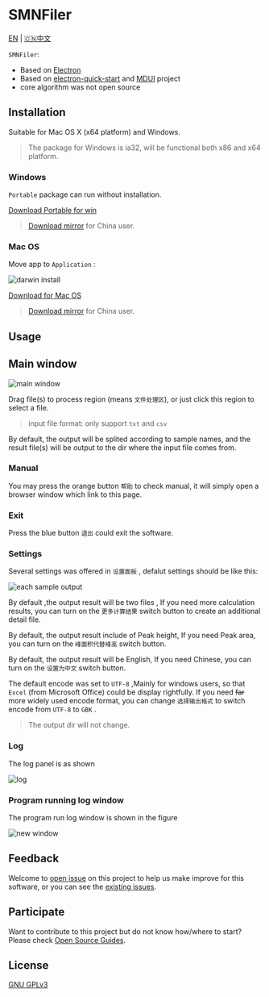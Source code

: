 <!--
 * @Author: Letmeouted
 * @Email: 1002726239@qq.com
 * @FilePath: \SMNFiler\README.md
-->
# SMNFiler

[EN](README.md) | [🇨🇳中文](README.CN.md)

`SMNFiler`:

- Based on [Electron](https://electronjs.org)
- Based on [electron-quick-start](https://github.com/electron/electron-quick-start) and [MDUI](https://github.com/zdhxiong/mdui) project
- core algorithm was not open source

## Installation

Suitable for Mac OS X (x64 platform) and Windows.

> The package for Windows is ia32, will be functional both x86 and x64 platform.

### Windows

`Portable` package can run without installation.

[Download Portable for win](https://github.com/NTLx/SMNFiler/releases/download/v0.2.4/SMNFiler.v0.2.4.Win_Portable.exe)

> [Download mirror](http://cloud.cubicise.com:10081/s/8GRKCowfwqoLji8) for China user.

### Mac OS

Move app to `Application` :

![darwin install](https://cdn.jsdelivr.net/gh/Letmeouted/PicGO/Pic/picture.png)

[Download for Mac OS](https://github.com/NTLx/SMNFiler/releases/download/v0.2.1/SMNFiler.v0.2.1.MacOS.dmg)

> [Download mirror](http://cloud.cubicise.com:10081/s/bxbwwpG6NwkaN76) for China user.

## Usage

## Main window

![main window](https://cdn.jsdelivr.net/gh/Letmeouted/PicominiPC/img/main.png)

Drag file(s) to process region (means `文件处理区`), or just click this region to select a file.

> input file format: only support `txt` and `csv`

By default, the output will be splited according to sample names, and the result file(s) will be output to the dir where the input file comes from.

### Manual

You may press the orange button `帮助` to check manual, it will simply open a browser window which link to this page.

### Exit

Press the blue button `退出` could exit the software.

### Settings

Several settings was offered in `设置面板` , defalut settings should be like this:

![each sample output](https://cdn.jsdelivr.net/gh/Letmeouted/PicominiPC/img/settingSMN.png)

By default ,the output result will be two files , If you need more calculation results, you can turn on the `更多计算结果` switch button to create an additional detail file.

By default, the output result include of Peak height, If you need Peak area, you can turn on the `峰面积代替峰高` switch button.

By default, the output result will be English, If you need Chinese, you can turn on the `设置为中文` switch button.

The default encode was set to `UTF-8` ,Mainly for windows users, so that `Excel` (from Microsoft Office) could be display rightfully. If you need ~~far~~ more widely used encode format, you can change `选择输出格式` to switch encode from `UTF-8` to `GBK` .

> The output dir will not change.

### Log

The log panel is as shown

![log](https://cdn.jsdelivr.net/gh/Letmeouted/PicominiPC/img/SMNLog.png)
### Program running log window

The program run log window is shown in the figure

![new window](https://cdn.jsdelivr.net/gh/Letmeouted/PicominiPC/img/screen.log.png)

## Feedback

Welcome to [open issue](https://github.com/NTLx/SMNFiler/issues/new/choose) on this project to help us make improve for this software, or you can see the [existing issues](https://github.com/NTLx/SMNFiler/issues).

## Participate

Want to contribute to this project but do not know how/where to start? Please check [Open Source Guides](https://opensource.guide/).

## License

[GNU GPLv3](LICENSE.md)

